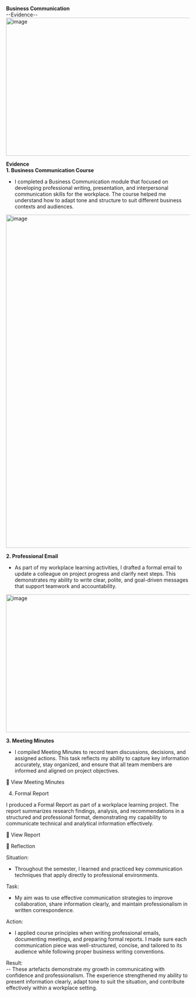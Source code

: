 **Business Communication**  
--Evidence--  
<img width="999" height="377" alt="image" src="https://github.com/user-attachments/assets/9caa3518-38f1-43e7-9c03-464e2eb05b4d" />  
 
**Evidence**  
**1. Business Communication Course**  

- I completed a Business Communication module that focused on developing professional writing, presentation, and interpersonal communication skills for the workplace. The course helped me understand how to adapt tone and structure to suit different business contexts and audiences.  

<img width="1830" height="910" alt="image" src="https://github.com/user-attachments/assets/f86a910b-b9fc-443e-9d17-b7e2000f7459" />
  

**2. Professional Email**  

- As part of my workplace learning activities, I drafted a formal email to update a colleague on project progress and clarify next steps. This demonstrates my ability to write clear, polite, and goal-driven messages that support teamwork and accountability.  

<img width="999" height="377" alt="image" src="https://github.com/user-attachments/assets/9caa3518-38f1-43e7-9c03-464e2eb05b4d" />  

**3. Meeting Minutes**  

- I compiled Meeting Minutes to record team discussions, decisions, and assigned actions. This task reflects my ability to capture key information accurately, stay organized, and ensure that all team members are informed and aligned on project objectives.  

📄 View Meeting Minutes  

4. Formal Report  

I produced a Formal Report as part of a workplace learning project. The report summarizes research findings, analysis, and recommendations in a structured and professional format, demonstrating my capability to communicate technical and analytical information effectively.  

📄 View Report  

💬 Reflection  

Situation:  
- Throughout the semester, I learned and practiced key communication techniques that apply directly to professional environments.  

Task:  
- My aim was to use effective communication strategies to improve collaboration, share information clearly, and maintain professionalism in written correspondence.  

Action:  
- I applied course principles when writing professional emails, documenting meetings, and preparing formal reports. I made sure each communication piece was well-structured, concise, and tailored to its audience while following proper business writing conventions.  

Result:  
-- These artefacts demonstrate my growth in communicating with confidence and professionalism. The experience strengthened my ability to present information clearly, adapt tone to suit the situation, and contribute effectively within a workplace setting.  
